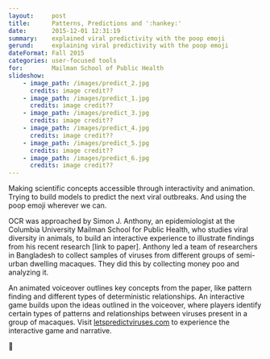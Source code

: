 ```yaml
---
layout:     post
title:      Patterns, Predictions and ':hankey:'
date:       2015-12-01 12:31:19
summary:    explained viral predictivity with the poop emoji
gerund:     explaining viral predictivity with the poop emoji
dateFormat: Fall 2015
categories: user-focused tools
for:        Mailman School of Public Health
slideshow:
    - image_path: /images/predict_2.jpg
      credits: image credit??
    - image_path: /images/predict_1.jpg
      credits: image credit??
    - image_path: /images/predict_3.jpg
      credits: image credit??
    - image_path: /images/predict_4.jpg
      credits: image credit??
    - image_path: /images/predict_5.jpg
      credits: image credit??
    - image_path: /images/predict_6.jpg
      credits: image credit??
---
```


Making scientific concepts accessible through interactivity and animation. Trying to build models to predict the next viral outbreaks. And using the poop emoji wherever we can.

OCR was approached by Simon J. Anthony, an epidemiologist at the Columbia University Mailman School for Public Health, who studies viral diversity in animals, to build an interactive experience to illustrate findings from his recent research [link to paper]. Anthony led a team of researchers in Bangladesh to collect samples of viruses from different groups of semi-urban dwelling macaques. They did this by collecting money poo and analyzing it.

An animated voiceover outlines key concepts from the paper, like pattern finding and different types of deterministic relationships. An interactive game builds upon the ideas outlined in the voiceover, where players identify certain types of patterns and relationships between viruses present in a group of macaques. Visit <a href="http://www.letspredictviruses.com/" target="_blank">letspredictviruses.com</a> to experience the interactive game and narrative.

:hankey:
